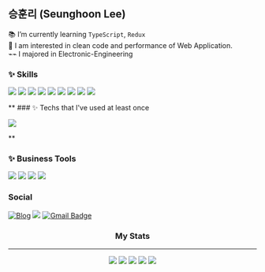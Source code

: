 ## 승훈리 (Seunghoon Lee)
📚 I’m currently learning `TypeScript`, `Redux`<br />
🔎 I am interested in clean code and performance of Web Application. <br />
⌁⌁ I majored in Electronic-Engineering<br />

### ✨ Skills
<p>
<img src="https://img.shields.io/badge/React-61DAFB?style=flat-square&logo=React&logoColor=black"/>
<img src="https://img.shields.io/badge/JavaScript-F7DF1E?style=flat-square&logo=JavaScript&logoColor=black"/>
<img src="https://img.shields.io/badge/TypeScript-3178C6?style=flat-square&logo=TypeScript&logoColor=white"/>
  <img src="https://img.shields.io/badge/Redux-764ABC?style=flat&logo=Redux&logoColor=white"/>
<img src="  https://img.shields.io/badge/-jest-orange"/>
<img src="https://img.shields.io/badge/HTML5-E34F26?style=flat-square&logo=HTML5&logoColor=white"/>
<img src="https://img.shields.io/badge/CSS3-1572B6?style=flat-square&logo=CSS3&logoColor=white"/>
<img src="https://img.shields.io/badge/styled-components-DB7093?style=flat-square&logo=styled-components&logoColor=white"/>
<img src="https://img.shields.io/badge/Scss-cc6699.svg?&style=flat-square&logo=Sass&logoColor=white"/>
</p>
**
### ✨ Techs that I've used at least once
<p>
<img src="https://img.shields.io/badge/Next.js-000000?style=flat-square&logo=Next.js&logoColor=white"/>
</p>**

### ✨ Business Tools
<p>
<img src="https://img.shields.io/badge/Slack-4A154B?style=flat-square&logo=Slack&logoColor=white"/>
<img src="https://img.shields.io/badge/Notion-000000?style=flat-square&logo=Notion&logoColor=black"/>
<img src="https://img.shields.io/badge/Trello-0052CC?style=flat-square&logo=Trello&logoColor=white"/>
<img src="https://img.shields.io/badge/Figma-F24E1E?style=flat-square&logo=Figma&logoColor=white"/>
</p>

### Social
<a href="https://velog.io/@hoon0123">![Blog](https://img.shields.io/badge/Tech%20Blog-11B48A?style=flat-square&logo=Vimeo&logoColor=white&link=https://velog.io/@hye_rin)</a>
<a href='https://forested-tractor-5cc.notion.site/51932573b73a46b0bf790ae97b077935'><img src="https://img.shields.io/badge/Notion-FFFFFF?style=flat-square&logo=Notion&logoColor=black"/></a>
[![Gmail Badge](https://img.shields.io/badge/Gmail-EA4335?style=flat-square&logo=Gmail&logoColor=white)](mailto:si932174@gmail.com) 
<br />


<h3 align=center> My Stats </h3>

<hr>

<div align=center>
  

 ![](https://github-profile-summary-cards.vercel.app/api/cards/profile-details?username=ihd0628&theme=vue)
  ![](http://github-profile-summary-cards.vercel.app/api/cards/repos-per-language?username=ihd0628&theme=vue)
  ![](http://github-profile-summary-cards.vercel.app/api/cards/most-commit-language?username=ihd0628&theme=vue)
![](http://github-profile-summary-cards.vercel.app/api/cards/stats?username=ihd0628&theme=vue)
  ![](http://github-profile-summary-cards.vercel.app/api/cards/productive-time?username=ihd0628&theme=vue&utcOffset=8)
</div>
